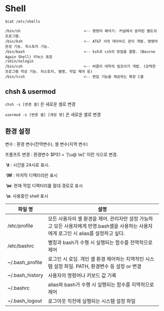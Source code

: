 # Shell



```
$cat /etc/shells

/bin/sh 							<-- 명령어 해석기. 커널에서 분리된 별도의 프로그램. 
/bin/ksh							<-- AT&T 사의 데이비드 콘이 개발. 명령어 완성 기능. 히스토리 기능.
/bin/bash							<-- ksh과 csh의 장점을 결합. (Bourne Again Shell) 리눅스 표준
/sbin/nologin
/bin/csh							<-- 버클리 대학의 빌조이가 개발. (강력한 프로그램 작성 기능. 히스토리, 별명, 작업 제어 등)
/bin/tcsh							<-- 편집 기능을 제공하는 확장 C셸
```



## chsh & usermod 

`chsh -s [변경 셸]` 은 새로운 셸로 변경

`usermod -s [변경 셸] [계정 명]` 은 새로운 셸로 변경





## 환경 설정

변수 : 환경 변수(전역변수), 셸 변수(지역 변수)

프롬프트 변경 : 환경변수 $PS1 = '[\u@ \w]' 이런 식으로 변경.

​		**\t** : 시간을 24시로 표시. 

​		**\W** : 마지막 디렉터리만 표시

​		**\w**: 현재 작업 디렉터리를 절대 경로로 표시

​		**\s**: 사용중인 shell 표시



| 파일 명         | 설명                                                         |
| --------------- | ------------------------------------------------------------ |
| /etc/profile    | 모든 사용자의 셸 환경을 제어. 관리자만 설정 가능하고 모든 사용자에게 반영.bash셸을 사용하는 사용자에게 로그인 시 alias를 설정하고 싶다. |
| /etc/bashrc     | 별칭과 bash가 수행 시 실행되는 함수를 전역적으로 제어        |
| ~/.bash_profile | 로그인 시 로딩. 개인 셸 환경 제어하는 지역적인 시스템 설정 파일. PATH, 환경변수 등 설정 or 변경 |
| ~/.bash_history | 사용자의 명령어나 키보드 값 기록                             |
| ~/.bashrc       | alias와 bash가 수행 시 실행되는 함수를 지역적으로 제어       |
| ~/.bash_logout  | 로그아웃 직전에 실행되는 시스템 설정 파일                    |